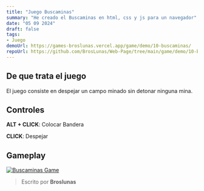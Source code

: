 ```yaml
---
title: "Juego Buscaminas"
summary: "He creado el Buscaminas en html, css y js para un navegador"
date: "05 09 2024"
draft: false
tags:
- Juego
demoUrl: https://games-broslunas.vercel.app/game/demo/10-buscaminas/
repoUrl: https://github.com/BrosLunas/Web-Page/tree/main/game/demo/10-buscaminas/
---
```


## De que trata el juego
El juego consiste en despejar un campo minado sin detonar ninguna mina.

## Controles
**ALT + CLICK**: Colocar Bandera

**CLICK**: Despejar

## Gameplay
[![Buscaminas Game](/img/games/buscaminas.png)](/video/gameplay/buscaminas.mp4)

> Escrito por **Broslunas**